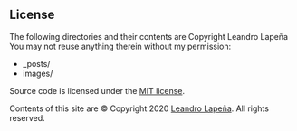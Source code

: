 
## License
The following directories and their contents are Copyright Leandro Lapeña
You may not reuse anything therein without my permission:

* \_posts/
* images/

Source code is licensed under the [MIT license](http://opensource.org/licenses/mit-license.php).

Contents of this site are © Copyright 2020 [Leandro Lapeña](https://github.com/kdzmcqn). All rights reserved.

